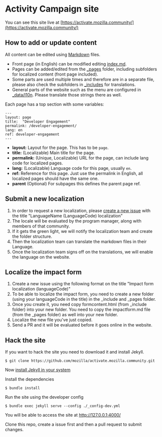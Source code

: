 # Activity Campaign site

You can see this site live at [https://activate.mozilla.community/](https://activate.mozilla.community/)

## How to add or update content

All content can be edited using [Markdown](https://en.wikipedia.org/wiki/Markdown) files.

* Front page (in English) can be modified editing [index.md](/_includes/index.md).
* Pages can be added/edited from the [_pages](/_pages) folder, including subfolders for localized content (front page included).
* Some parts are used multiple times and therefore are in a separate file, please also check the subfolders in [_includes](/_includes) for translations.
* General parts of the website such as the menu are configured in [_data/l10n](_data/l10n). Please translate those strings there as well.

Each page has a top section with some variables:

```
---
layout: page
title:  "Developer Engagement"
permalink: /developer-engagement/
lang: en
ref: developer-engagement
---
```

* **layout:** Layout for the page. This has to be ``page``.
* **title:** (Localizable) Main title for the page.
* **permalink:** (Unique, Localizable) URL for the page, can include lang code for localized pages.
* **lang:** (Localizable) Language code for this page, usually ``en``.
* **ref:** Reference for this page. Just use the permalink in English, all localized pages should have the same one.
* **parent** (Optional) For subpages this defines the parent page ref.

## Submit a new localization

1. In order to request a new localization, please [create a new issue](https://github.com/mozilla/activate.mozilla.community/issues) with the title "LanguageName (LanguageCode) localization"
2. The locale will be evaluated by the program manager, along with members of that community.
3. If it gets the green light, we will notify the localization team and create the folder structure.
4. Then the localization team can translate the markdown files in their Language.
5. Once the localization team signs off on the translations, we will enable the language on the website.

## Localize the impact form
1. Create a new issue using the following format on the title "Impact form localization (languageCode)"
2. To be able to localize the impact form, you need to create a new folder (using your languageCode in the title) in the _include and _pages folder. 
3. Once you create it, you need copy formcontent.html (from _include folder) into your new folder. You need to copy the impactform.md file (from the _pages folder) as well into your new folder. 
4. Localize the new file you've just copied. 
5. Send a PR and it will be evaluated before it goes online in the website. 


## Hack the site

If you want to hack the site you need to download it and install Jekyll.

``$ git clone https://github.com/mozilla/activate.mozilla.community.git``

Now [install Jekyll in your system](https://jekyllrb.com/docs/installation/)

Install the dependencies

``$ bundle install``

Run the site using the developer config

``$ bundle exec jekyll serve --config ./_config-dev.yml``

You will be able to access the site at [http://127.0.0.1:4000/
](http://127.0.0.1:4000/
)

Clone this repo, create a issue first and then a pull request to submit changes.
